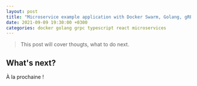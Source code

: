 ```yaml
---
layout: post
title: "Microservice example application with Docker Swarm, Golang, gRPC, GraphQL, TypeScript and React - Part VII"
date: 2021-09-09 19:30:00 +0300
categories: docker golang grpc typescript react microservices
---
```


> This post will cover thougts, what to do next.


## What's next?


À la prochaine !
